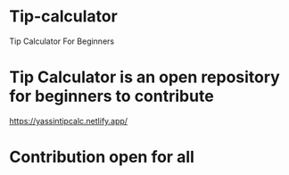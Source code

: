 # Tip-calculator
Tip Calculator For Beginners
<h1>Tip Calculator is an open repository for beginners to contribute</h2>


https://yassintipcalc.netlify.app/

<h1>Contribution open for all</h1>
